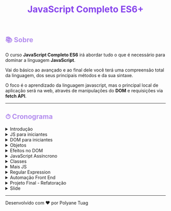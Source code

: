 
<h1 align="center" style="color:#8745ec"><strong>JavaScript Completo ES6+</strong></h1><br>


<h2 style="color:#b38cee">📚 Sobre</h2>
<!-- ## 📚 Sobre -->

O curso **JavaScript Completo ES6** irá abordar tudo o que é necessário para dominar a linguagem **JavaScript**. 

Vai do básico ao avançado e ao final dele você terá uma compreensão total da linguagem, dos seus principais métodos e da sua sintaxe.

O foco é o aprendizado da linguagem javascript, mas o principal local de aplicação será na web, através de manipulações do **DOM** e requisições via **fetch API**.


---

<h2 style="color:#b38cee">⏱ Cronograma </h2>

<details><summary>Introdução</summary>
<p>

- [x] Linguagem e configuração do ambiente
  
</p>
</details> 

<details><summary>JS para iniciantes</summary>
<p>

  - [x] Variáveis
  - [x] Tipos de Dados 
  - [x] Números e Operadores
  - [x] Boolean e Condicionais
  - [x] Funções 
  - [x] Objetos
  - [x] Tudo é objeto
  - [x] Arrays e Loops
  - [x] Atribuição e Ternário
  - [x] Escopo
</p>
</details> 

<details><summary>DOM para iniciantes</summary>
<p>

  - [x] O que é DOM
  - [x] Seleção de Elementos
  - [x] ForEach e Arrow Function
  - [x] Classes e Atributos
  - [x] Dimensões e Distâncias
  - [x] Eventos
  - [x] Transversing e Manipulação
  - [x] Navegação por Tabs
  - [x] Accordion List
  - [x] Scroll Suave - link interno
  - [x] Animação ao Scroll
</p>
</details> 

<details><summary>Objetos</summary>
<p>

  - [x] Constructor Function
  - [x] Prototype
  - [x] Native, Host e User
  - [x] String
  - [x] Number e Math
  - [x] Array
  - [x] Array e Iteração
  - [x] Function
  - [x] Object

</p>
</details> 

<details><summary>Efeitos no DOM</summary>
<p>

  - [x] Dataset
  - [x] Modules
  - [x] Modal
  - [x] Tooltip
  - [x] Dropdown Menu
  - [x] Event Bublle
  - [x] Clickoutside
  - [x] SetTimeout e setInterval
  - [x] Menu Mobile
  - [x] Anima Números
  - [x] Date Object
  - [x] Forms
  - [x] Button Creator HTML e CSS
  - [x] Button Creator javaScript
  - [x] LocalStorage 
  
</p>
</details> 

<details><summary>JavaScript Assíncrono</summary>
<p>

  - [x] JavaScript Assíncrono
  - [x] Promises
  - [x] Fetch
  - [x] JSON
  - [x] API e HTTP
  - [x] Async Await
  - [x] History API
  - [x] Animais Fetch
  - [x] Bitcoin Fetch
  
</p>
</details> 

<details><summary>Classes</summary>
<p>

  - [x] Classes  
  - [x] Get e Set
  - [x] Extends
  - [x] Countdown
  
</p>
</details> 

<details><summary>Mais JS</summary>
<p>

  - [x] Function Expression  
  - [x] Factory Function
  - [x] Clojures e Debugging
  - [x] Destructuring
  - [x] Rest e Spread
  - [x] Loops e Iterable
  
</p>
</details> 

<details><summary>Regular Expression</summary>
<p>

  - [x] Regexp Seleção
  - [x] Regexp Substituição
  - [x] Regexp Padrões
  - [x] Regexp Métodos
  - [x] Exercício 1 - Limpar CPF
  - [x] Exercício 2 - Validar CPF
  
</p>
</details> 

<details><summary>Automação Front End</summary>
<p>

  - [x] Linha de comando
  - [x] NPM
  - [x] ESLint
  - [x] Webpack
  - [x] Babel
  - [x] Git

</p>
</details> 

<details><summary>Projeto Final - Refatoração</summary>
<p>

  - [x] Git
  - [x] Scroll suave
  - [x] Accordion
  - [x] Tabnav
  - [x] Modal
  - [x] Tooltip
  - [x] Anima números
  - [x] Fetch animais
  - [x] Fetch bitcoin
  - [x] Animação scroll
  - [x] Debounce
  - [x] Dropdown menu
  - [x] Menu mobile
  - [x] Refatorar funcionamento
</p>
</details> 

<details><summary>Slide</summary>
<p>

  
</p>
</details> 




---

Desenvolvido com ❤️ por Polyane Tuag
